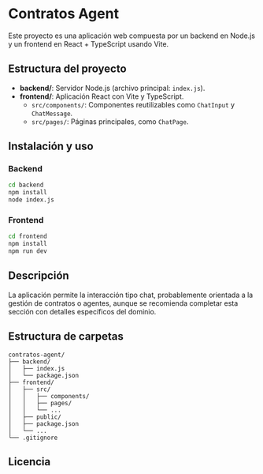 # Contratos Agent

Este proyecto es una aplicación web compuesta por un backend en Node.js y un frontend en React + TypeScript usando Vite.

## Estructura del proyecto

- **backend/**: Servidor Node.js (archivo principal: `index.js`).
- **frontend/**: Aplicación React con Vite y TypeScript.
  - `src/components/`: Componentes reutilizables como `ChatInput` y `ChatMessage`.
  - `src/pages/`: Páginas principales, como `ChatPage`.

## Instalación y uso

### Backend
```bash
cd backend
npm install
node index.js
```

### Frontend
```bash
cd frontend
npm install
npm run dev
```

## Descripción

La aplicación permite la interacción tipo chat, probablemente orientada a la gestión de contratos o agentes, aunque se recomienda completar esta sección con detalles específicos del dominio.

## Estructura de carpetas

```
contratos-agent/
├── backend/
│   ├── index.js
│   └── package.json
├── frontend/
│   ├── src/
│   │   ├── components/
│   │   ├── pages/
│   │   └── ...
│   ├── public/
│   ├── package.json
│   └── ...
└── .gitignore
```

## Licencia

